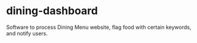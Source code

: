 # dining-dashboard
Software to process Dining Menu website, flag food with certain keywords, and notify users.
